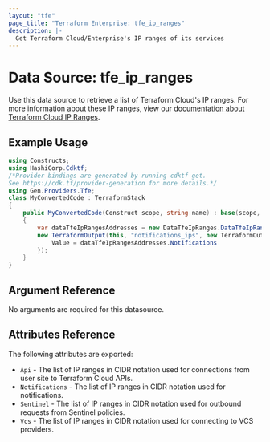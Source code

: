 ```yaml
---
layout: "tfe"
page_title: "Terraform Enterprise: tfe_ip_ranges"
description: |-
  Get Terraform Cloud/Enterprise's IP ranges of its services
---
```


# Data Source: tfe_ip_ranges

Use this data source to retrieve a list of Terraform Cloud's IP ranges. For more information about these IP ranges, view our [documentation about Terraform Cloud IP Ranges](https://developer.hashicorp.com/terraform/cloud-docs/architectural-details/ip-ranges).

## Example Usage

```csharp
using Constructs;
using HashiCorp.Cdktf;
/*Provider bindings are generated by running cdktf get.
See https://cdk.tf/provider-generation for more details.*/
using Gen.Providers.Tfe;
class MyConvertedCode : TerraformStack
{
    public MyConvertedCode(Construct scope, string name) : base(scope, name)
    {
        var dataTfeIpRangesAddresses = new DataTfeIpRanges.DataTfeIpRanges(this, "addresses", new DataTfeIpRangesConfig { });
        new TerraformOutput(this, "notifications_ips", new TerraformOutputConfig {
            Value = dataTfeIpRangesAddresses.Notifications
        });
    }
}
```

## Argument Reference

No arguments are required for this datasource.

## Attributes Reference

The following attributes are exported:

* `Api` - The list of IP ranges in CIDR notation used for connections from user site to Terraform Cloud APIs.
* `Notifications` - The list of IP ranges in CIDR notation used for notifications.
* `Sentinel` - The list of IP ranges in CIDR notation used for outbound requests from Sentinel policies.
* `Vcs` - The list of IP ranges in CIDR notation used for connecting to VCS providers.


<!-- cache-key: cdktf-0.17.0-pre.15 input-a34895b98b3769147c0512ab50d1c1788daf43f5ff3206286266831c516fc66b -->